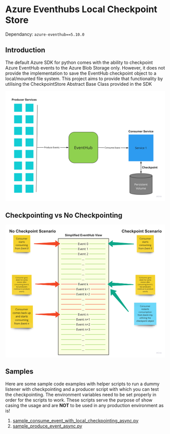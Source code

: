 # Azure Eventhubs Local Checkpoint Store

Dependancy: `azure-eventhub==5.10.0`

## Introduction
The default Azure SDK for python comes with the ability to checkpoint Azure EventHub events to the Azure Blob Storage only. However, it does not provide the implementation to save the EventHub checkpoint object to a local/mounted file system. This project aims to provide that functionality by utilising the CheckpointStore Abstract Base Class provided in the SDK 

![Azure EventHubs with Local Checkpointing](./docs/images/producer_services.png)

## Checkpointing vs No Checkpointing

![Simplified view of how checkpointing works](./docs/images/checkpointing_visualization.png)

## Samples

Here are some sample code examples with helper scripts to run a dummy listener with checkpointing and a producer script with which you can test the checkpointing. The environment variables need to be set properly in order for the scripts to work. These scripts serve the purpose of show casing the usage and are **NOT** to be used in any production environment as is!

1. [sample_consume_event_with_local_checkpointing_async.py](./sample/sample_consume_event_with_local_checkpointing_async.py)
2. [sample_produce_event_async.py](./sample/sample_produce_event_async.py)
